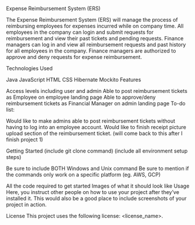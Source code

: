 Expense Reimbursement System (ERS)

The Expense Reimbursement System (ERS) will manage the process of reimbursing employees for expenses incurred while on company time. All employees in the company can login and submit requests for reimbursement and view their past tickets and pending requests. Finance managers can log in and view all reimbursement requests and past history for all employees in the company. Finance managers are authorized to approve and deny requests for expense reimbursement.

Technologies Used

Java
JavaScript
HTML
CSS
Hibernate
Mockito
Features

Access levels including user and admin
Able to post reimbursement tickets as Employee on employee landing page
Able to approve/deny reimbursement tickets as Financial Manager on admin landing page
To-do list:

Would like to make admins able to post reimbursement tickets without having to log into an employee account.
Would like to finish receipt picture upload section of the reimbursement ticket.
(will come back to this after I finish project 1)

Getting Started (include git clone command) (include all environment setup steps)

Be sure to include BOTH Windows and Unix command Be sure to mention if the commands only work on a specific platform (eg. AWS, GCP)

All the code required to get started Images of what it should look like Usage Here, you instruct other people on how to use your project after they’ve installed it. This would also be a good place to include screenshots of your project in action.

License This project uses the following license: <license_name>.
